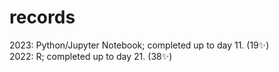 # records
2023: Python/Jupyter Notebook; completed up to day 11. (19✨)<br>
2022: R; completed up to day 21. (38✨)
